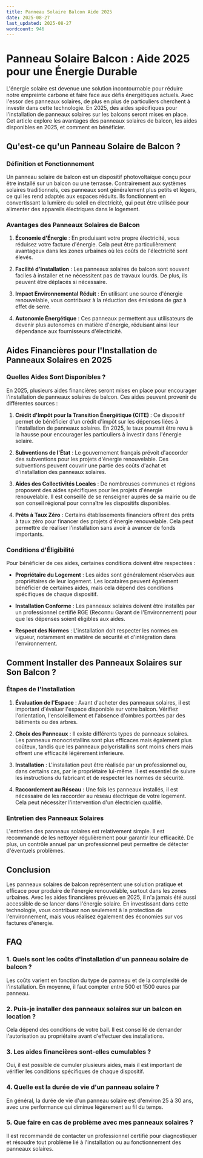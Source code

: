 ```yaml
---
title: Panneau Solaire Balcon Aide 2025
date: 2025-08-27
last_updated: 2025-08-27
wordcount: 946
---
```


# Panneau Solaire Balcon : Aide 2025 pour une Énergie Durable

L'énergie solaire est devenue une solution incontournable pour réduire notre empreinte carbone et faire face aux défis énergétiques actuels. Avec l'essor des panneaux solaires, de plus en plus de particuliers cherchent à investir dans cette technologie. En 2025, des aides spécifiques pour l'installation de panneaux solaires sur les balcons seront mises en place. Cet article explore les avantages des panneaux solaires de balcon, les aides disponibles en 2025, et comment en bénéficier.

## Qu'est-ce qu'un Panneau Solaire de Balcon ?

### Définition et Fonctionnement

Un panneau solaire de balcon est un dispositif photovoltaïque conçu pour être installé sur un balcon ou une terrasse. Contrairement aux systèmes solaires traditionnels, ces panneaux sont généralement plus petits et légers, ce qui les rend adaptés aux espaces réduits. Ils fonctionnent en convertissant la lumière du soleil en électricité, qui peut être utilisée pour alimenter des appareils électriques dans le logement.

### Avantages des Panneaux Solaires de Balcon

1. **Économie d'Énergie** : En produisant votre propre électricité, vous réduisez votre facture d'énergie. Cela peut être particulièrement avantageux dans les zones urbaines où les coûts de l'électricité sont élevés.

2. **Facilité d'Installation** : Les panneaux solaires de balcon sont souvent faciles à installer et ne nécessitent pas de travaux lourds. De plus, ils peuvent être déplacés si nécessaire.

3. **Impact Environnemental Réduit** : En utilisant une source d'énergie renouvelable, vous contribuez à la réduction des émissions de gaz à effet de serre.

4. **Autonomie Énergétique** : Ces panneaux permettent aux utilisateurs de devenir plus autonomes en matière d'énergie, réduisant ainsi leur dépendance aux fournisseurs d'électricité.

## Aides Financières pour l'Installation de Panneaux Solaires en 2025

### Quelles Aides Sont Disponibles ?

En 2025, plusieurs aides financières seront mises en place pour encourager l'installation de panneaux solaires de balcon. Ces aides peuvent provenir de différentes sources :

1. **Crédit d'Impôt pour la Transition Énergétique (CITE)** : Ce dispositif permet de bénéficier d'un crédit d'impôt sur les dépenses liées à l'installation de panneaux solaires. En 2025, le taux pourrait être revu à la hausse pour encourager les particuliers à investir dans l'énergie solaire.

2. **Subventions de l'État** : Le gouvernement français prévoit d'accorder des subventions pour les projets d'énergie renouvelable. Ces subventions peuvent couvrir une partie des coûts d'achat et d'installation des panneaux solaires.

3. **Aides des Collectivités Locales** : De nombreuses communes et régions proposent des aides spécifiques pour les projets d'énergie renouvelable. Il est conseillé de se renseigner auprès de sa mairie ou de son conseil régional pour connaître les dispositifs disponibles.

4. **Prêts à Taux Zéro** : Certains établissements financiers offrent des prêts à taux zéro pour financer des projets d'énergie renouvelable. Cela peut permettre de réaliser l'installation sans avoir à avancer de fonds importants.

### Conditions d'Éligibilité

Pour bénéficier de ces aides, certaines conditions doivent être respectées :

- **Propriétaire du Logement** : Les aides sont généralement réservées aux propriétaires de leur logement. Les locataires peuvent également bénéficier de certaines aides, mais cela dépend des conditions spécifiques de chaque dispositif.

- **Installation Conforme** : Les panneaux solaires doivent être installés par un professionnel certifié RGE (Reconnu Garant de l'Environnement) pour que les dépenses soient éligibles aux aides.

- **Respect des Normes** : L'installation doit respecter les normes en vigueur, notamment en matière de sécurité et d'intégration dans l'environnement.

## Comment Installer des Panneaux Solaires sur Son Balcon ?

### Étapes de l'Installation

1. **Évaluation de l'Espace** : Avant d'acheter des panneaux solaires, il est important d'évaluer l'espace disponible sur votre balcon. Vérifiez l'orientation, l'ensoleillement et l'absence d'ombres portées par des bâtiments ou des arbres.

2. **Choix des Panneaux** : Il existe différents types de panneaux solaires. Les panneaux monocristallins sont plus efficaces mais également plus coûteux, tandis que les panneaux polycristallins sont moins chers mais offrent une efficacité légèrement inférieure.

3. **Installation** : L'installation peut être réalisée par un professionnel ou, dans certains cas, par le propriétaire lui-même. Il est essentiel de suivre les instructions du fabricant et de respecter les normes de sécurité.

4. **Raccordement au Réseau** : Une fois les panneaux installés, il est nécessaire de les raccorder au réseau électrique de votre logement. Cela peut nécessiter l'intervention d'un électricien qualifié.

### Entretien des Panneaux Solaires

L'entretien des panneaux solaires est relativement simple. Il est recommandé de les nettoyer régulièrement pour garantir leur efficacité. De plus, un contrôle annuel par un professionnel peut permettre de détecter d'éventuels problèmes.

## Conclusion

Les panneaux solaires de balcon représentent une solution pratique et efficace pour produire de l'énergie renouvelable, surtout dans les zones urbaines. Avec les aides financières prévues en 2025, il n'a jamais été aussi accessible de se lancer dans l'énergie solaire. En investissant dans cette technologie, vous contribuez non seulement à la protection de l'environnement, mais vous réalisez également des économies sur vos factures d'énergie.

## FAQ

### 1. Quels sont les coûts d'installation d'un panneau solaire de balcon ?

Les coûts varient en fonction du type de panneau et de la complexité de l'installation. En moyenne, il faut compter entre 500 et 1500 euros par panneau.

### 2. Puis-je installer des panneaux solaires sur un balcon en location ?

Cela dépend des conditions de votre bail. Il est conseillé de demander l'autorisation au propriétaire avant d'effectuer des installations.

### 3. Les aides financières sont-elles cumulables ?

Oui, il est possible de cumuler plusieurs aides, mais il est important de vérifier les conditions spécifiques de chaque dispositif.

### 4. Quelle est la durée de vie d'un panneau solaire ?

En général, la durée de vie d'un panneau solaire est d'environ 25 à 30 ans, avec une performance qui diminue légèrement au fil du temps.

### 5. Que faire en cas de problème avec mes panneaux solaires ?

Il est recommandé de contacter un professionnel certifié pour diagnostiquer et résoudre tout problème lié à l'installation ou au fonctionnement des panneaux solaires.